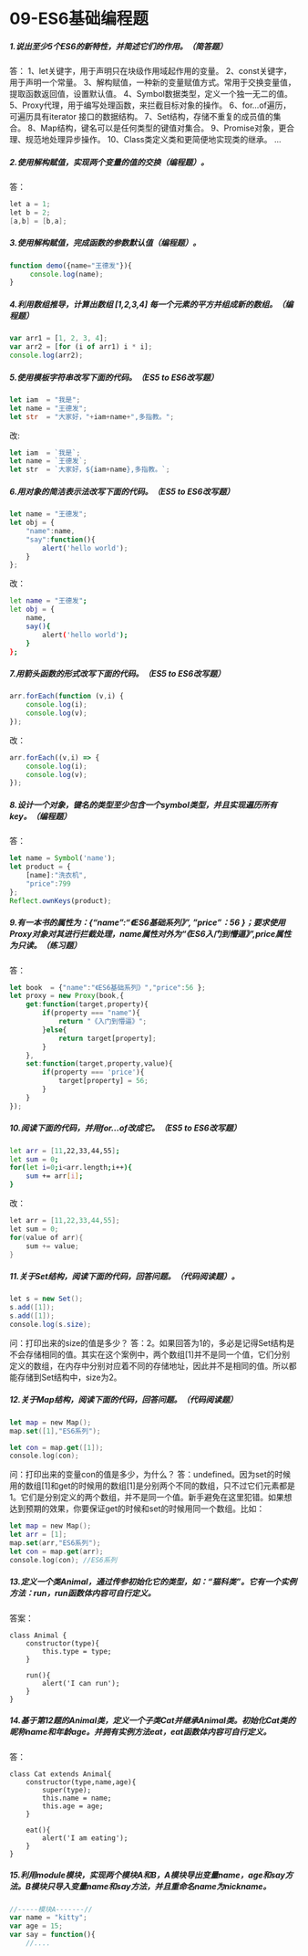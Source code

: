 # 09-ES6基础编程题



##### 1.说出至少5个ES6的新特性，并简述它们的作用。（简答题）

答：
   1、let关键字，用于声明只在块级作用域起作用的变量。
   2、const关键字，用于声明一个常量。
   3、解构赋值，一种新的变量赋值方式。常用于交换变量值，提取函数返回值，设置默认值。
   4、Symbol数据类型，定义一个独一无二的值。
   5、Proxy代理，用于编写处理函数，来拦截目标对象的操作。
   6、for...of遍历，可遍历具有iterator 接口的数据结构。
   7、Set结构，存储不重复的成员值的集合。
   8、Map结构，键名可以是任何类型的键值对集合。
   9、Promise对象，更合理、规范地处理异步操作。
   10、Class类定义类和更简便地实现类的继承。
   ...

##### 2.使用解构赋值，实现两个变量的值的交换（编程题）。

答：

```csharp
let a = 1;
let b = 2;
[a,b] = [b,a];
```

##### 3.使用解构赋值，完成函数的参数默认值（编程题）。

```jsx
function demo({name="王德发"}){
     console.log(name);
}
```

##### 4.利用数组推导，计算出数组 [1,2,3,4] 每一个元素的平方并组成新的数组。（编程题）

```jsx
var arr1 = [1, 2, 3, 4];
var arr2 = [for (i of arr1) i * i];
console.log(arr2);
```

##### 5.使用模板字符串改写下面的代码。（ES5 to ES6改写题）

```rust
let iam  = "我是";
let name = "王德发";
let str  = "大家好，"+iam+name+",多指教。";
```

改:

```jsx
let iam  = `我是`;
let name = `王德发`;
let str  = `大家好，${iam+name},多指教。`;
```

##### 6.用对象的简洁表示法改写下面的代码。（ES5 to ES6改写题）

```jsx
let name = "王德发";
let obj = {
    "name":name,
    "say":function(){
        alert('hello world');
    }
};
```

改：

```bash
let name = "王德发";
let obj = {
    name,
    say(){
        alert('hello world');
    }
};
```

##### 7.用箭头函数的形式改写下面的代码。（ES5 to ES6改写题）

```jsx
arr.forEach(function (v,i) {
    console.log(i);
    console.log(v);
});
```

改：

```jsx
arr.forEach((v,i) => {
    console.log(i);
    console.log(v);
});
```

##### 8.设计一个对象，键名的类型至少包含一个symbol类型，并且实现遍历所有key。（编程题）

答：

```jsx
let name = Symbol('name');
let product = {
    [name]:"洗衣机",
    "price":799
};
Reflect.ownKeys(product);
```

##### 9.有一本书的属性为：{“name”:“《ES6基础系列》”, ”price”：56 }；要求使用Proxy对象对其进行拦截处理，name属性对外为“《ES6入门到懵逼》”,price属性为只读。（练习题）

答：

```jsx
let book  = {"name":"《ES6基础系列》","price":56 };
let proxy = new Proxy(book,{
    get:function(target,property){
        if(property === "name"){
            return "《入门到懵逼》";
        }else{
            return target[property];
        }
    },
    set:function(target,property,value){
        if(property === 'price'){
            target[property] = 56;
        }
    }
});
```

##### 10.阅读下面的代码，并用for...of改成它。（ES5 to ES6改写题）

```bash
let arr = [11,22,33,44,55];
let sum = 0;
for(let i=0;i<arr.length;i++){
    sum += arr[i];
}
```

改：

```csharp
let arr = [11,22,33,44,55];
let sum = 0;
for(value of arr){
    sum += value;
}
```

##### 11.关于Set结构，阅读下面的代码，回答问题。（代码阅读题）。

```csharp
let s = new Set();
s.add([1]);
s.add([1]);
console.log(s.size);
```

问：打印出来的size的值是多少？
 答：2。如果回答为1的，多必是记得Set结构是不会存储相同的值。其实在这个案例中，两个数组[1]并不是同一个值，它们分别定义的数组，在内存中分别对应着不同的存储地址，因此并不是相同的值。所以都能存储到Set结构中，size为2。

##### 12.关于Map结构，阅读下面的代码，回答问题。（代码阅读题）

```swift
let map = new Map();
map.set([1],"ES6系列");

let con = map.get([1]);
console.log(con);
```

问：打印出来的变量con的值是多少，为什么？
 答：undefined。因为set的时候用的数组[1]和get的时候用的数组[1]是分别两个不同的数组，只不过它们元素都是1。它们是分别定义的两个数组，并不是同一个值。新手避免在这里犯错。如果想达到预期的效果，你要保证get的时候和set的时候用同一个数组。比如：

```swift
let map = new Map();
let arr = [1];
map.set(arr,"ES6系列");
let con = map.get(arr);
console.log(con); //ES6系列
```

##### 13.定义一个类Animal，通过传参初始化它的类型，如：“猫科类”。它有一个实例方法：run，run函数体内容可自行定义。

答案：

```tsx
class Animal {
    constructor(type){
        this.type = type;
    }

    run(){
        alert('I can run');
    }
}
```

##### 14.基于第12题的Animal类，定义一个子类Cat并继承Animal类。初始化Cat类的昵称name和年龄age。并拥有实例方法eat，eat函数体内容可自行定义。

答：

```tsx
class Cat extends Animal{
    constructor(type,name,age){
        super(type);
        this.name = name;
        this.age = age;
    }
   
    eat(){
        alert('I am eating');
    }
}
```

##### 15.利用module模块，实现两个模块A和B，A模块导出变量name，age和say方法。B模块只导入变量name和say方法，并且重命名name为nickname。

```jsx
//-----模块A-------//
var name = "kitty";
var age = 15;
var say = function(){
    //....
```